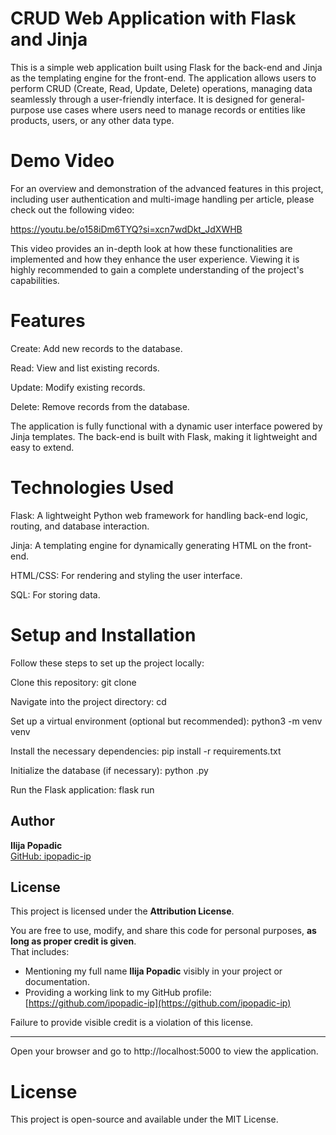 # CRUD Web Application with Flask and Jinja
This is a simple web application built using Flask for the back-end and Jinja as the templating engine for the front-end. The application allows users to perform CRUD (Create, Read, Update, Delete) operations, managing data seamlessly through a user-friendly interface. It is designed for general-purpose use cases where users need to manage records or entities like products, users, or any other data type.

# Demo Video

For an overview and demonstration of the advanced features in this project, including user authentication and multi-image handling per article, please check out the following video:

https://youtu.be/o158iDm6TYQ?si=xcn7wdDkt_JdXWHB

This video provides an in-depth look at how these functionalities are implemented and how they enhance the user experience. Viewing it is highly recommended to gain a complete understanding of the project's capabilities.

# Features
Create: Add new records to the database.

Read: View and list existing records.

Update: Modify existing records.

Delete: Remove records from the database.

The application is fully functional with a dynamic user interface powered by Jinja templates. The back-end is built with Flask, making it lightweight and easy to extend.

# Technologies Used
Flask: A lightweight Python web framework for handling back-end logic, routing, and database interaction.

Jinja: A templating engine for dynamically generating HTML on the front-end.

HTML/CSS: For rendering and styling the user interface.

SQL: For storing data.

# Setup and Installation
Follow these steps to set up the project locally:

Clone this repository:
git clone <repository-url>

Navigate into the project directory:
cd <project-directory>

Set up a virtual environment (optional but recommended):
python3 -m venv venv

Install the necessary dependencies:
pip install -r requirements.txt

Initialize the database (if necessary):
python <your-app-file>.py

Run the Flask application:
flask run


## Author

**Ilija Popadic**  
[GitHub: ipopadic-ip](https://github.com/ipopadic-ip)

## License

This project is licensed under the **Attribution License**.

You are free to use, modify, and share this code for personal purposes, **as long as proper credit is given**.  
That includes:

- Mentioning my full name **Ilija Popadic** visibly in your project or documentation.
- Providing a working link to my GitHub profile: [https://github.com/ipopadic-ip](https://github.com/ipopadic-ip)

Failure to provide visible credit is a violation of this license.

---
Open your browser and go to http://localhost:5000 to view the application.

# License
This project is open-source and available under the MIT License.

